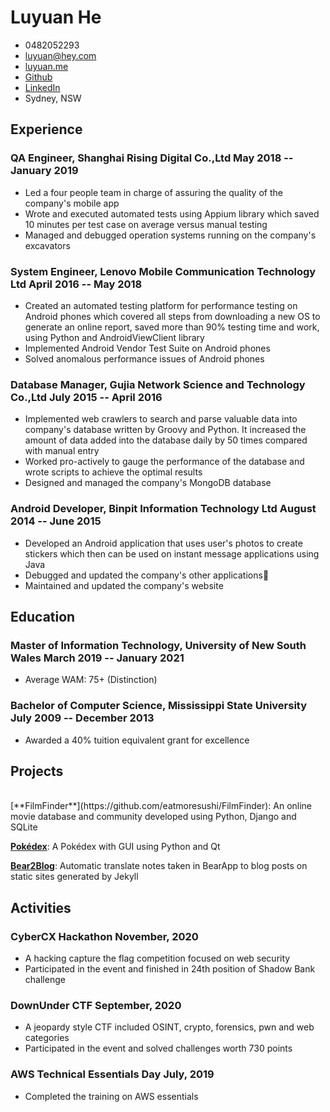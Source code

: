 <!-- The (first) h1 will be used as the <title> of the HTML page -->
# Luyuan He

<!-- The unordered list immediately after the h1 will be formatted on a single
line. It is intended to be used for contact details -->
- 0482052293
- <luyuan@hey.com>
- [luyuan.me](http://luyuan.me)
- [Github](https://github.com/eatmoresushi)
- [LinkedIn](https://www.linkedin.com/in/luyuanhe/)
- Sydney, NSW

<!-- The paragraph after the h1 and ul and before the first h2 is optional. It
is intended to be used for a short summary. -->
<!-- short summary -->

## Experience

<!-- You have to wrap the "left" and "right" half of these headings in spans by
hand -->
### <span>QA Engineer, Shanghai Rising Digital Co.,Ltd</span> <span>May 2018 -- January 2019</span>

<!-- company description -->

 - Led a four people team in charge of assuring the quality of the company's mobile app
 - Wrote and executed automated tests using Appium library which saved 10 minutes per test case on average versus manual testing
 - Managed and debugged operation systems running on the company's excavators

### <span>System Engineer, Lenovo Mobile Communication Technology Ltd</span> <span>April 2016 -- May 2018</span>

 - Created an automated testing platform for performance testing on Android phones which covered all steps from downloading a new OS to generate an online report, saved more than 90% testing time and work, using Python and AndroidViewClient library
 - Implemented Android Vendor Test Suite on Android phones
 - Solved anomalous performance issues of Android phones

### <span>Database Manager, Gujia Network Science and Technology Co.,Ltd</span> <span>July 2015 -- April 2016</span>

 - Implemented web crawlers to search and parse valuable data into company's database written by Groovy and Python. It increased the amount of data added into the database daily by 50 times compared with manual entry
 - Worked pro-actively to gauge the performance of the database and wrote scripts to achieve the optimal results
 - Designed and managed the company's MongoDB database

### <span>Android Developer, Binpit Information Technology Ltd</span> <span>August 2014 -- June 2015</span>

 - Developed an Android application that uses user's photos to create stickers which then can be used on instant message applications using Java
 - Debugged and updated the company's other applications
 - Maintained and updated the company's website

## Education

### <span>Master of Information Technology, University of New South Wales</span> <span>March 2019 -- January 2021</span>

 - Average WAM: 75+ (Distinction)

### <span>Bachelor of Computer Science, Mississippi State University</span> <span>July 2009 -- December 2013</span>

 - Awarded a 40% tuition equivalent grant for excellence

## Projects
<br>
[**FilmFinder**](https://github.com/eatmoresushi/FilmFinder): An online movie database and community developed using Python, Django and SQLite

[**Pokédex**](https://github.com/eatmoresushi/pokedex)</span>: A Pokédex with GUI using Python and Qt

[**Bear2Blog**](https://luyuan.me/2021/01/29/Publish-Bear-notes-to-Github-Pages): Automatic translate notes taken in BearApp to blog posts on static sites generated by Jekyll

## Activities

### <span>CyberCX Hackathon</span> <span>November, 2020</span>

 - A hacking capture the flag competition focused on web security
 - Participated in the event and finished in 24th position of Shadow Bank challenge

### <span>DownUnder CTF</span> <span>September, 2020</span>

 - A jeopardy style CTF included OSINT, crypto, forensics, pwn and web categories
 - Participated in the event and solved challenges worth 730 points


### <span>AWS Technical Essentials Day</span> <span>July, 2019</span>

 - Completed the training on AWS essentials

<!--
## Skills

 - Web development: HTML, CSS, JavaScript
 - Compression: Mpeg, MP4, GIF
-->